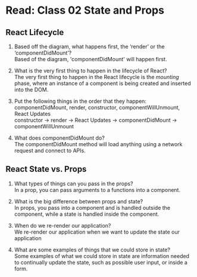 # Read: Class 02 State and Props

## React Lifecycle

1. Based off the diagram, what happens first, the ‘render’ or the ‘componentDidMount’?
\
Based of the diagram, 'componentDidMount' will happen first.

2. What is the very first thing to happen in the lifecycle of React?
\
The very first thing to happen in the React lifecycle is the *mounting* phase, where an instance of a component is being created and inserted into the DOM.

3. Put the following things in the order that they happen: componentDidMount, render, constructor, componentWillUnmount, React Updates
\
constructor -> render -> React Updates -> componentDidMount -> componentWillUnmount

4. What does componentDidMount do?
\
The componentDidMount method will load anything using a network request and connect to APIs.


## React State vs. Props

1. What types of things can you pass in the props?
\
In a prop, you can pass arguments to a functions into a component.

2. What is the big difference between props and state?
\
In props, you pass into a component and is handled outside the component, while a state is handled inside the component.

3. When do we re-render our application?
\
We re-render our application when we want to update the state our application

4. What are some examples of things that we could store in state?
\
Some examples of what we could store in state are information needed to continually update the state, such as possible user input, or inside a form.
